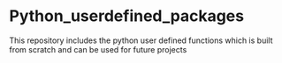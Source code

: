 # Python_userdefined_packages
This repository includes the python user defined functions which is built from scratch and can be used for future projects
